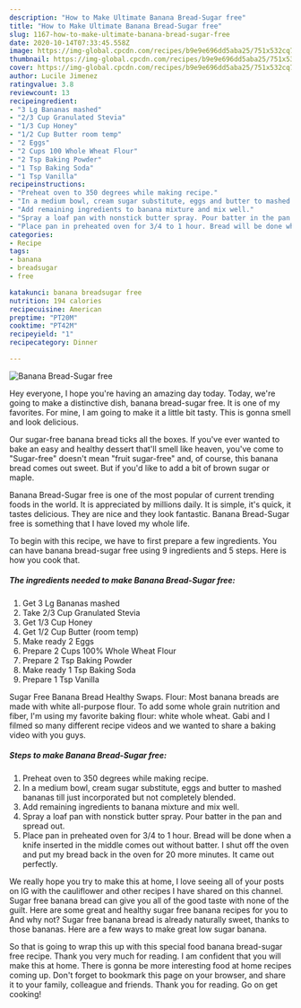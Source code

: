 ```yaml
---
description: "How to Make Ultimate Banana Bread-Sugar free"
title: "How to Make Ultimate Banana Bread-Sugar free"
slug: 1167-how-to-make-ultimate-banana-bread-sugar-free
date: 2020-10-14T07:33:45.558Z
image: https://img-global.cpcdn.com/recipes/b9e9e696dd5aba25/751x532cq70/banana-bread-sugar-free-recipe-main-photo.jpg
thumbnail: https://img-global.cpcdn.com/recipes/b9e9e696dd5aba25/751x532cq70/banana-bread-sugar-free-recipe-main-photo.jpg
cover: https://img-global.cpcdn.com/recipes/b9e9e696dd5aba25/751x532cq70/banana-bread-sugar-free-recipe-main-photo.jpg
author: Lucile Jimenez
ratingvalue: 3.8
reviewcount: 13
recipeingredient:
- "3 Lg Bananas mashed"
- "2/3 Cup Granulated Stevia"
- "1/3 Cup Honey"
- "1/2 Cup Butter room temp"
- "2 Eggs"
- "2 Cups 100 Whole Wheat Flour"
- "2 Tsp Baking Powder"
- "1 Tsp Baking Soda"
- "1 Tsp Vanilla"
recipeinstructions:
- "Preheat oven to 350 degrees while making recipe."
- "In a medium bowl, cream sugar substitute, eggs and butter to mashed bananas till just incorporated but not completely blended."
- "Add remaining ingredients to banana mixture and mix well."
- "Spray a loaf pan with nonstick butter spray. Pour batter in the pan and spread out."
- "Place pan in preheated oven for 3/4 to 1 hour. Bread will be done when a knife inserted in the middle comes out without batter. I shut off the oven and put my bread back in the oven for 20 more minutes. It came out perfectly."
categories:
- Recipe
tags:
- banana
- breadsugar
- free

katakunci: banana breadsugar free 
nutrition: 194 calories
recipecuisine: American
preptime: "PT20M"
cooktime: "PT42M"
recipeyield: "1"
recipecategory: Dinner

---
```



![Banana Bread-Sugar free](https://img-global.cpcdn.com/recipes/b9e9e696dd5aba25/751x532cq70/banana-bread-sugar-free-recipe-main-photo.jpg)

Hey everyone, I hope you're having an amazing day today. Today, we're going to make a distinctive dish, banana bread-sugar free. It is one of my favorites. For mine, I am going to make it a little bit tasty. This is gonna smell and look delicious.

Our sugar-free banana bread ticks all the boxes. If you&#39;ve ever wanted to bake an easy and healthy dessert that&#39;ll smell like heaven, you&#39;ve come to &#34;Sugar-free&#34; doesn&#39;t mean &#34;fruit sugar-free&#34; and, of course, this banana bread comes out sweet. But if you&#39;d like to add a bit of brown sugar or maple.

Banana Bread-Sugar free is one of the most popular of current trending foods in the world. It is appreciated by millions daily. It is simple, it's quick, it tastes delicious. They are nice and they look fantastic. Banana Bread-Sugar free is something that I have loved my whole life.


To begin with this recipe, we have to first prepare a few ingredients. You can have banana bread-sugar free using 9 ingredients and 5 steps. Here is how you cook that.

<!--inarticleads1-->

##### The ingredients needed to make Banana Bread-Sugar free:

1. Get 3 Lg Bananas mashed
1. Take 2/3 Cup Granulated Stevia
1. Get 1/3 Cup Honey
1. Get 1/2 Cup Butter (room temp)
1. Make ready 2 Eggs
1. Prepare 2 Cups 100% Whole Wheat Flour
1. Prepare 2 Tsp Baking Powder
1. Make ready 1 Tsp Baking Soda
1. Prepare 1 Tsp Vanilla


Sugar Free Banana Bread Healthy Swaps. Flour: Most banana breads are made with white all-purpose flour. To add some whole grain nutrition and fiber, I&#39;m using my favorite baking flour: white whole wheat. Gabi and I filmed so many different recipe videos and we wanted to share a baking video with you guys. 

<!--inarticleads2-->

##### Steps to make Banana Bread-Sugar free:

1. Preheat oven to 350 degrees while making recipe.
1. In a medium bowl, cream sugar substitute, eggs and butter to mashed bananas till just incorporated but not completely blended.
1. Add remaining ingredients to banana mixture and mix well.
1. Spray a loaf pan with nonstick butter spray. Pour batter in the pan and spread out.
1. Place pan in preheated oven for 3/4 to 1 hour. Bread will be done when a knife inserted in the middle comes out without batter. I shut off the oven and put my bread back in the oven for 20 more minutes. It came out perfectly.


We really hope you try to make this at home, I love seeing all of your posts on IG with the cauliflower and other recipes I have shared on this channel. Sugar free banana bread can give you all of the good taste with none of the guilt. Here are some great and healthy sugar free banana recipes for you to And why not? Sugar free banana bread is already naturally sweet, thanks to those bananas. Here are a few ways to make great low sugar banana. 

So that is going to wrap this up with this special food banana bread-sugar free recipe. Thank you very much for reading. I am confident that you will make this at home. There is gonna be more interesting food at home recipes coming up. Don't forget to bookmark this page on your browser, and share it to your family, colleague and friends. Thank you for reading. Go on get cooking!
